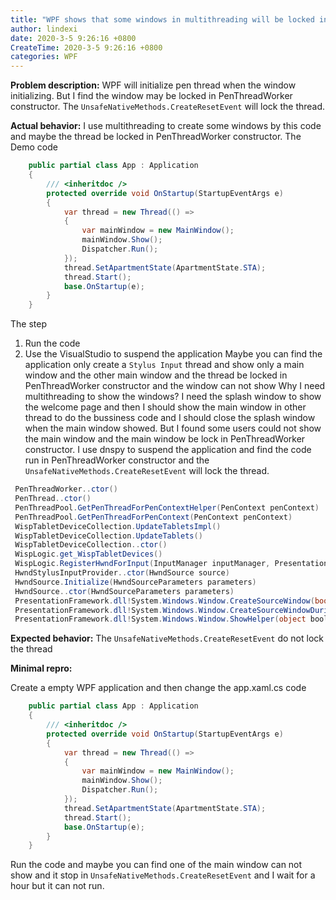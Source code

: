 ```yaml
---
title: "WPF shows that some windows in multithreading will be locked in the PenThreadWorker constructor when the application starts"
author: lindexi
date: 2020-3-5 9:26:16 +0800
CreateTime: 2020-3-5 9:26:16 +0800
categories: WPF
---
```




**Problem description:**
WPF will initialize pen thread when the window initializing. But I find the window may be locked in PenThreadWorker constructor.
The `UnsafeNativeMethods.CreateResetEvent` will lock the thread.
 
 **Actual behavior:** <!-- callstack for crashes / exceptions -->
I use multithreading to create some windows by this code and maybe the thread be locked in PenThreadWorker constructor.
The Demo code
```csharp
    public partial class App : Application
    {
        /// <inheritdoc />
        protected override void OnStartup(StartupEventArgs e)
        {
            var thread = new Thread(() =>
            {
                var mainWindow = new MainWindow();
                mainWindow.Show();
                Dispatcher.Run();
            });
            thread.SetApartmentState(ApartmentState.STA);
            thread.Start();
            base.OnStartup(e);
        }
    }
```
The step
1. Run the code 
1. Use the VisualStudio to suspend the application
Maybe you can find the application only create a `Stylus Input` thread and show only a main window and the other main window and the thread be locked in PenThreadWorker constructor and the window can not show
Why I need multithreading to show the windows? I need the splash window to show the welcome page and then I should show the main window in other thread to do the bussiness code and I should close the splash window when the main window showed.
But I found some users could not show the main window and the main window be lock in PenThreadWorker constructor.
I use dnspy to suspend the application and find the code run in PenThreadWorker constructor and the `UnsafeNativeMethods.CreateResetEvent` will lock the thread.
```csharp
 PenThreadWorker..ctor()  
 PenThread..ctor()  
 PenThreadPool.GetPenThreadForPenContextHelper(PenContext penContext)  
 PenThreadPool.GetPenThreadForPenContext(PenContext penContext)  
 WispTabletDeviceCollection.UpdateTabletsImpl()  
 WispTabletDeviceCollection.UpdateTablets()  
 WispTabletDeviceCollection..ctor()  
 WispLogic.get_WispTabletDevices()  
 WispLogic.RegisterHwndForInput(InputManager inputManager, PresentationSource inputSource)  
 HwndStylusInputProvider..ctor(HwndSource source)  
 HwndSource.Initialize(HwndSourceParameters parameters)  
 HwndSource..ctor(HwndSourceParameters parameters)  
 PresentationFramework.dll!System.Windows.Window.CreateSourceWindow(bool duringShow)  
 PresentationFramework.dll!System.Windows.Window.CreateSourceWindowDuringShow()  
 PresentationFramework.dll!System.Windows.Window.ShowHelper(object booleanBox)  
```
 **Expected behavior:**
The `UnsafeNativeMethods.CreateResetEvent` do not lock the thread
 
 **Minimal repro:**
 
Create a empty WPF application and then change the app.xaml.cs code
```csharp
    public partial class App : Application
    {
        /// <inheritdoc />
        protected override void OnStartup(StartupEventArgs e)
        {
            var thread = new Thread(() =>
            {
                var mainWindow = new MainWindow();
                mainWindow.Show();
                Dispatcher.Run();
            });
            thread.SetApartmentState(ApartmentState.STA);
            thread.Start();
            base.OnStartup(e);
        }
    }
```
Run the code and maybe you can find one of the main window can not show and it stop in `UnsafeNativeMethods.CreateResetEvent` and I wait for a hour but it can not run.
